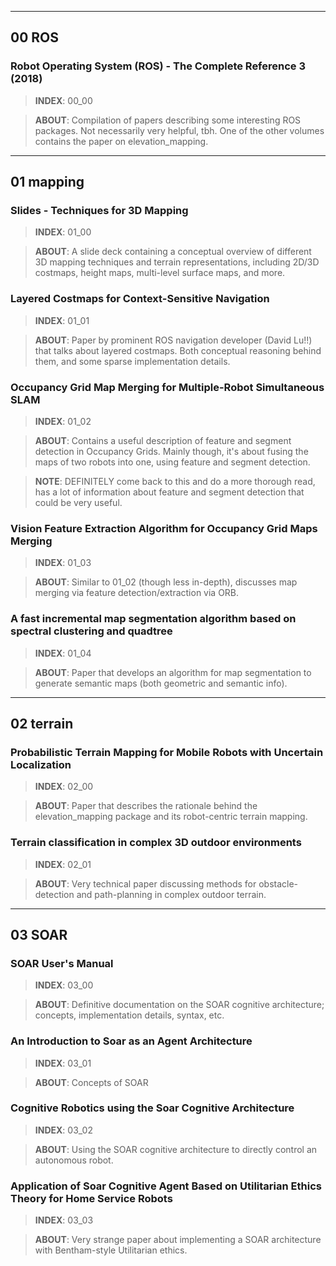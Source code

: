 
---
## **00 ROS**


### Robot Operating System (ROS) - The Complete Reference 3 (2018)
> **INDEX**: 00_00

> **ABOUT**: Compilation of papers describing some interesting ROS packages. Not necessarily very helpful, tbh. One of the other volumes contains the paper on elevation_mapping.

---
## **01 mapping**

### Slides - Techniques for 3D Mapping
> **INDEX**: 01_00

> **ABOUT**: A slide deck containing a conceptual overview of different 3D mapping techniques and terrain representations, including 2D/3D costmaps, height maps, multi-level surface maps, and more.

### Layered Costmaps for Context-Sensitive Navigation
> **INDEX**: 01_01

> **ABOUT**: Paper by prominent ROS navigation developer (David Lu!!) that talks about layered costmaps. Both conceptual reasoning behind them, and some sparse implementation details.

### Occupancy Grid Map Merging for Multiple-Robot Simultaneous SLAM
> **INDEX**: 01_02

> **ABOUT**: Contains a useful description of feature and segment detection in Occupancy Grids. Mainly though, it's about fusing the maps of two robots into one, using feature and segment detection.

> **NOTE**: DEFINITELY come back to this and do a more thorough read, has a lot of information about feature and segment detection that could be very useful.

### Vision Feature Extraction Algorithm for Occupancy Grid Maps Merging
> **INDEX**: 01_03

> **ABOUT**: Similar to 01_02 (though less in-depth), discusses map merging via feature detection/extraction via ORB.

### A fast incremental map segmentation algorithm based on spectral clustering and quadtree
> **INDEX**: 01_04

> **ABOUT**: Paper that develops an algorithm for map segmentation to generate semantic maps (both geometric and semantic info).

---
## **02 terrain**

### Probabilistic Terrain Mapping for Mobile Robots with Uncertain Localization
> **INDEX**: 02_00

> **ABOUT**: Paper that describes the rationale behind the elevation_mapping package and its robot-centric terrain mapping.

### Terrain classification in complex 3D outdoor environments
> **INDEX**: 02_01

> **ABOUT**: Very technical paper discussing methods for obstacle-detection and path-planning in complex outdoor terrain.

---
## **03 SOAR**


### SOAR User's Manual
> **INDEX**: 03_00

> **ABOUT**: Definitive documentation on the SOAR cognitive architecture; concepts, implementation details, syntax, etc.

### An Introduction to Soar as an Agent Architecture
> **INDEX**: 03_01

> **ABOUT**: Concepts of SOAR

### Cognitive Robotics using the Soar Cognitive Architecture
> **INDEX**: 03_02

> **ABOUT**: Using the SOAR cognitive architecture to directly control an autonomous robot. 

### Application of Soar Cognitive Agent Based on Utilitarian Ethics Theory for Home Service Robots
> **INDEX**: 03_03

> **ABOUT**: Very strange paper about implementing a SOAR architecture with Bentham-style Utilitarian ethics.